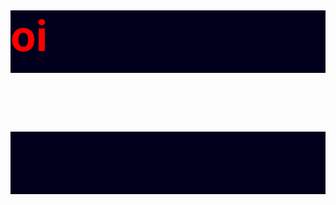 <!DOCTYPE html>
<html>
<head>
<meta charset="UTF-8">
<style>
  h1
  {
  color: red;
  background: #00001c;
  font-size: 50pt;
  text-shadow: 1px 1px 1px blue
  border: 1px solid #2d365a;
  width: 100%;
  height: 100px;
  }
</style>
</head>
<body>
<H1>oi<h1>
<body>
</html>
